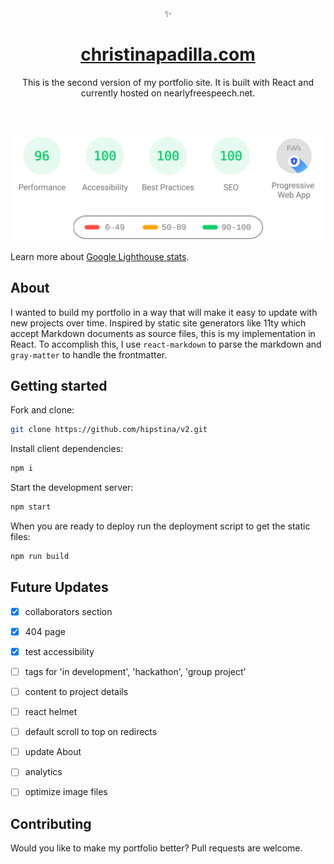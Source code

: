 <div align="center"> ✨ </div>
<h1 align="center"> <a href="https://christinapadilla.com/" target="_blank">christinapadilla.com </a></h1>
<p align="center">This is the second version of my portfolio site. It is built with React and currently hosted on nearlyfreespeech.net. </p>
<br/>
<br/>

![Google lighthouse rating 95 Performance, 100 Accessibility, 100 Best Practices, 100 SEO](https://raw.githubusercontent.com/hipstina/v2/9705984286e9a2784f42f4c0b47171c4e45d83e6/src/assets/lighthouse.svg "Google lighthouse rating as of April 30 2021") 

Learn more about [Google Lighthouse stats](https://developers.google.com/web/tools/lighthouse/).



## About
I wanted to build my portfolio in a way that will make it easy to update with new projects over time. Inspired by static site generators like 11ty which accept Markdown documents as source files, this is my implementation in React. To accomplish this, I use `react-markdown` to parse the markdown and `gray-matter` to handle the frontmatter. 
## Getting started

Fork and clone:
```sh
git clone https://github.com/hipstina/v2.git
```


Install client dependencies:
```sh
npm i
```

Start the development server:
```sh
npm start
```

When you are ready to deploy run the deployment script to get the static files:
```sh
npm run build
```

## Future Updates
- [x] collaborators section
- [x] 404 page 
- [x] test accessibility
- [ ] tags for 'in development', 'hackathon', 'group project'
- [ ] content to project details 
- [ ] react helmet
- [ ] default scroll to top on redirects
- [ ] update About
- [ ] analytics
- [ ] optimize image files


## Contributing
Would you like to make my portfolio better? Pull requests are welcome. 